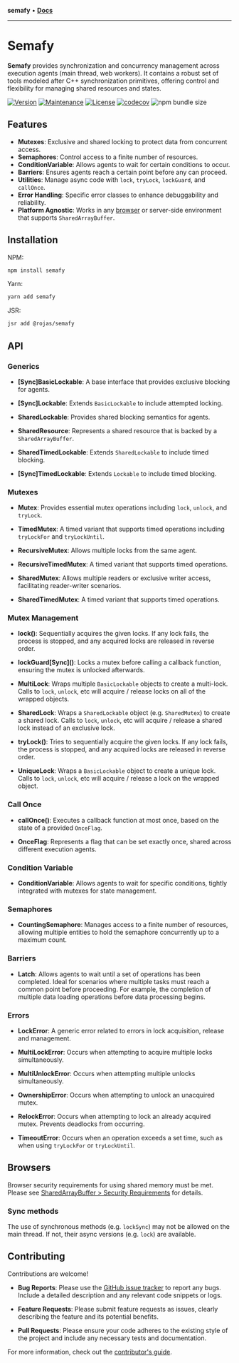 **semafy** • [**Docs**](globals.md)

***

# Semafy

**Semafy** provides synchronization and concurrency management across execution agents (main thread, web workers). It contains a robust set of tools modeled after C++ synchronization primitives, offering control and flexibility for managing shared resources and states.

[![Version](https://img.shields.io/npm/v/semafy.svg)](https://www.npmjs.com/package/semafy)
[![Maintenance](https://img.shields.io/maintenance/yes/2024.svg)](https://github.com/havelessbemore/semafy/graphs/commit-activity)
[![License](https://img.shields.io/github/license/havelessbemore/semafy.svg)](https://github.com/havelessbemore/semafy/blob/master/LICENSE)
[![codecov](https://codecov.io/gh/havelessbemore/semafy/graph/badge.svg?token=F362G7C9U0)](https://codecov.io/gh/havelessbemore/semafy)
![npm bundle size](https://img.shields.io/bundlephobia/minzip/semafy)

## Features

- **Mutexes**: Exclusive and shared locking to protect data from concurrent access.
- **Semaphores**: Control access to a finite number of resources.
- **ConditionVariable**: Allows agents to wait for certain conditions to occur.
- **Barriers**: Ensures agents reach a certain point before any can proceed.
- **Utilities**: Manage async code with `lock`, `tryLock`, `lockGuard`, and `callOnce`.
- **Error Handling**: Specific error classes to enhance debuggability and reliability.
- **Platform Agnostic**: Works in any [browser](#browser-usage) or server-side environment that supports `SharedArrayBuffer`.

## Installation

NPM:

```bash
npm install semafy
```

Yarn:

```bash
yarn add semafy
```

JSR:

```bash
jsr add @rojas/semafy
```

## API

### Generics

- **[Sync]BasicLockable**: A base interface that provides exclusive blocking for agents.

- **[Sync]Lockable**: Extends `BasicLockable` to include attempted locking.

- **SharedLockable**: Provides shared blocking semantics for agents.

- **SharedResource**: Represents a shared resource that is backed by a `SharedArrayBuffer`.

- **SharedTimedLockable**: Extends `SharedLockable` to include timed blocking.

- **[Sync]TimedLockable**: Extends `Lockable` to include timed blocking.

### Mutexes

- **Mutex**: Provides essential mutex operations including `lock`, `unlock`, and `tryLock`.

- **TimedMutex**: A timed variant that supports timed operations including `tryLockFor` and `tryLockUntil`.

- **RecursiveMutex**: Allows multiple locks from the same agent.

- **RecursiveTimedMutex**: A timed variant that supports timed operations.

- **SharedMutex**: Allows multiple readers or exclusive writer access, facilitating reader-writer scenarios.

- **SharedTimedMutex**: A timed variant that supports timed operations.

### Mutex Management

- **lock()**: Sequentially acquires the given locks. If any lock fails, the process is stopped, and any acquired locks are released in reverse order.

- **lockGuard\[Sync\]()**: Locks a mutex before calling a callback function, ensuring the mutex is unlocked afterwards.

- **MultiLock**: Wraps multiple `BasicLockable` objects to create a multi-lock. Calls to `lock`, `unlock`, etc will acquire / release locks on all of the wrapped objects.

- **SharedLock**: Wraps a `SharedLockable` object (e.g. `SharedMutex`) to create a shared lock. Calls to `lock`, `unlock`, etc will acquire / release a shared lock instead of an exclusive lock.

- **tryLock()**: Tries to sequentially acquire the given locks. If any lock fails, the process is stopped, and any acquired locks are released in reverse order.

- **UniqueLock**: Wraps a `BasicLockable` object to create a unique lock. Calls to `lock`, `unlock`, etc will acquire / release a lock on the wrapped object.

### Call Once

- **callOnce()**: Executes a callback function at most once, based on the state of a provided `OnceFlag`.

- **OnceFlag**: Represents a flag that can be set exactly once, shared across different execution agents.

### Condition Variable

- **ConditionVariable**: Allows agents to wait for specific conditions, tightly integrated with mutexes for state management.

### Semaphores

- **CountingSemaphore**: Manages access to a finite number of resources, allowing multiple entities to hold the semaphore concurrently up to a maximum count.

### Barriers

- **Latch**: Allows agents to wait until a set of operations has been completed. Ideal for scenarios where multiple tasks must reach a common point before proceeding. For example, the completion of multiple data loading operations before data processing begins.

### Errors

- **LockError**: A generic error related to errors in lock acquisition, release and management.

- **MultiLockError**: Occurs when attempting to acquire multiple locks simultaneously.

- **MultiUnlockError**: Occurs when attempting multiple unlocks simultaneously.

- **OwnershipError**: Occurs when attempting to unlock an unacquired mutex.

- **RelockError**: Occurs when attempting to lock an already acquired mutex. Prevents deadlocks from occurring.

- **TimeoutError**: Occurs when an operation exceeds a set time, such as when using `tryLockFor` or `tryLockUntil`.

## Browsers

Browser security requirements for using shared memory must be met. Please see [SharedArrayBuffer > Security Requirements](https://developer.mozilla.org/en-US/docs/Web/JavaScript/Reference/Global_Objects/SharedArrayBuffer#security_requirements) for details.

### Sync methods

The use of synchronous methods (e.g. `lockSync`) may not be allowed on the main thread. If not, their async versions (e.g. `lock`) are available.

## Contributing

Contributions are welcome!

- **Bug Reports**: Please use the [GitHub issue tracker](https://github.com/havelessbemore/semafy/issues) to report any bugs. Include a detailed description and any relevant code snippets or logs.

- **Feature Requests**: Please submit feature requests as issues, clearly describing the feature and its potential benefits.

- **Pull Requests**: Please ensure your code adheres to the existing style of the project and include any necessary tests and documentation.

For more information, check out the [contributor's guide](https://github.com/havelessbemore/semafy/CONTRIBUTING.md).
